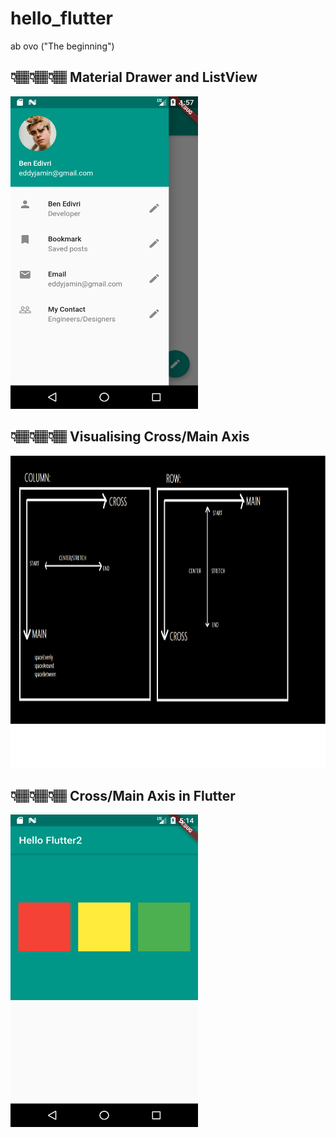 # hello_flutter
 ab ovo ("The beginning")


 
##  👇🏽👇🏽👇🏽 Material Drawer and ListView
<img src ="Image/Drawer&ListView.png" width="300" height="500"> 

## 👇🏽👇🏽👇🏽 Visualising Cross/Main Axis 
<img src ="Image/CrossMain.png" width="800" height="500"> 

## 👇🏽👇🏽👇🏽 Cross/Main Axis in Flutter
<img src ="Image/Rows&Column.png" width="300" height="500"> 



